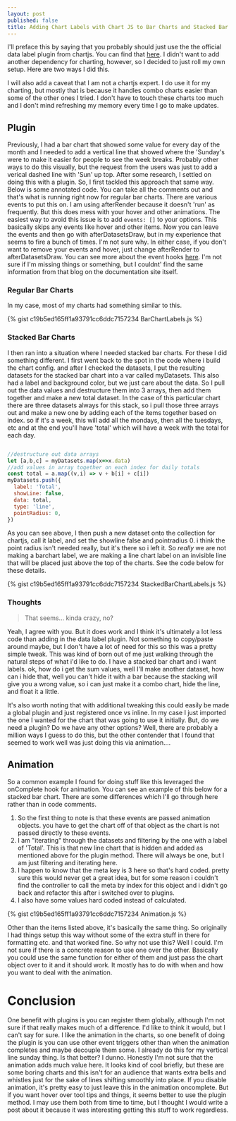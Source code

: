 ```yaml
---
layout: post
published: false
title: Adding Chart Labels with Chart JS to Bar Charts and Stacked Bar Charts
---
```

I'll preface this by saying that you probably should just use the the official data label plugin from chartjs. You can find that [here](https://github.com/chartjs/chartjs-plugin-datalabels). I didn't want to add another dependency for charting, however, so I decided to just roll my own setup. Here are two ways I did this.

I will also add a caveat that I am not a chartjs expert. I do use it for my charting, but mostly that is because it handles combo charts easier than some of the other ones I tried. I don't have to touch these charts too much and I don't mind refreshing my memory every time I go to make updates.

## Plugin

Previously, I had a bar chart that showed some value for every day of the month and I needed to add a vertical line that showed where the 'Sunday's were to make it easier for people to see the week breaks. Probably other ways to do this visually, but the request from the users was just to add a verical dashed line with 'Sun' up top. After some research, I settled on doing this with a plugin. So, I first tackled this approach that same way. Below is some annotated code. You can take all the comments out and that's what is running right now for regular bar charts. There are various events to put this on. I am using afterRender because it doesn't 'run' as frequently. But this does mess with your hover and other animations. The easiest way to avoid this issue is to add `events: []` to your options. This basically skips any events like hover and other items. Now you can leave the events and then go with afterDatasetsDraw, but in my experience that seems to fire a bunch of times. I'm not sure why. In either case, if you don't want to remove your events and hover, just change afterRender to afterDatasetsDraw. You can see more about the event hooks [here](https://blog.larapulse.com/javascript/creating-chart-js-plugins). I'm not sure if I'm missing things or something, but I couldnt' find the same information from that blog on the documentation site itself.

### Regular Bar Charts

In my case, most of my charts had something similar to this. 

{% gist c19b5ed165ff1a93791cc6ddc7157234 BarChartLabels.js %}

### Stacked Bar Charts

I then ran into a situation where I needed stacked bar charts. For these I did something different. I first went back to the spot in the code where i build the chart config. and after I checked the datasets, I put the resulting datasets for the stacked bar chart into a var called myDatasets. This also had a label and background color, but we just care about the data. So I pull out the data values and destructure them into 3 arrays, then add them together and make a new total dataset. In the case of this particular chart there are three datasets always for this stack, so i pull those three arrays out and make a new one by adding each of the items together based on index. so if it's a week, this will add all the mondays, then all the tuesdays, etc and at the end you'll have 'total' which will have a week with the total for each day.

```JavaScript

//destructure out data arrays
let [a,b,c] = myDatasets.map(x=>x.data)
//add values in array together on each index for daily totals
const total = a.map((v,i) => v + b[i] + c[i])
myDatasets.push({
  label: 'Total',
  showLine: false,
  data: total,
  type: 'line',
  pointRadius: 0,
})

```

As you can see above, I then push a new dataset onto the collection for chartjs, call it label, and set the showline false and pointradius 0. i think the point radius isn't needed really, but it's there so i left it. So *really* we are not making a barchart label, we are making a line chart label on an invisible line that will be placed just above the top of the charts. See the code below for these details.

{% gist c19b5ed165ff1a93791cc6ddc7157234 StackedBarChartLabels.js %}

### Thoughts

> That seems... kinda crazy, no?

Yeah, I agree with you. But it does work and I think it's ultimately a lot less code than adding in the data label plugin. Not something to copy/paste around maybe, but I don't have a lot of need for this so this was a pretty simple tweak. This was kind of born out of me just walking through the natural steps of what i'd like to do. I have a stacked bar chart and i want labels. ok, how do i get the sum values, well I'll make another dataset, how can i hide that, well you can't hide it with a bar because the stacking will give you a wrong value, so i can just make it a combo chart, hide the line, and float it a little.

It's also worth noting that with additional tweaking this could easily be made a global plugin and just registered once vs inline. In my case I just imported the one I wanted for the chart that was going to use it initially. But, do we need a plugin? Do we have any other options? Well, there are probably a million ways I guess to do this, but the other contender that I found that seemed to work well was just doing this via animation....

## Animation

So a common example I found for doing stuff like this leveraged the onComplete hook for animation. You can see an example of this below for a stacked bar chart. There are some differences which I'll go through here rather than in code comments.

1. So the first thing to note is that these events are passed animation objects. you have to get the chart off of that object as the chart is not passed directly to these events.
2. I am "iterating" through the datasets and filtering by the one with a label of 'Total'. This is that new line chart that is hidden and added as mentioned above for the plugin method. There will always be one, but I am just filtering and iterating here.
3. I happen to know that the meta key is 3 here so that's hard coded. pretty sure this would never get a great idea, but for some reason i couldn't find the controller to call the meta by index for this object and i didn't go back and refactor this after i switched over to plugins.
4. I also have some values hard coded instead of calculated.

{% gist c19b5ed165ff1a93791cc6ddc7157234 Animation.js %}

Other than the items listed above, it's basically the same thing. So originally I had things setup this way without some of the extra stuff in there for formatting etc. and that worked fine. So why not use this? Well I could. I'm not sure if there is a concrete reason to use one over the other. Basically you could use the same function for either of them and just pass the chart object over to it and it should work. It mostly has to do with when and how you want to deal with the animation. 

# Conclusion

One benefit with plugins is you can register them globally, although I'm not sure if that really makes much of a difference. I'd like to think it would, but I can't say for sure. I like the animation in the charts, so one benefit of doing the plugin is you can use other event triggers other than when the animation completes and maybe decouple them some. I already do this for my vertical line sunday thing. Is that better? I dunno. Honestly I'm not sure that the animation adds much value here. It looks kind of cool briefly, but these are some boring charts and this isn't for an audience that wants extra bells and whistles just for the sake of lines shifting smoothly into place. If you disable animation, it's pretty easy to just leave this in the animation oncomplete. But if you want hover over tool tips and things, it seems better to use the plugin method. I may use them both from time to time, but I thought I would write a post about it because it was interesting getting this stuff to work regardless.